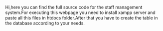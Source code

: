 Hi,here you can find the full source code for the staff management system.For executing this webpage you need to install xampp server and paste all this files in htdocs folder.After that you have to create the table in the database according to your needs.
